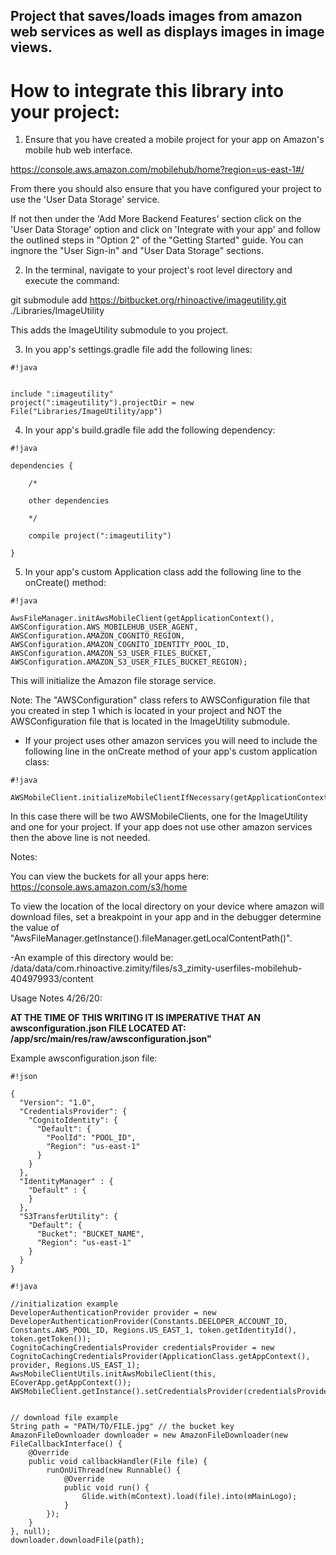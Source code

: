 ## Project that saves/loads images from amazon web services as well as displays images in image views. ##



# How to integrate this library into your project: #


1) Ensure that you have created a mobile project for your app on Amazon's mobile hub web interface.

https://console.aws.amazon.com/mobilehub/home?region=us-east-1#/

From there you should also ensure that you have configured your project to use the 'User Data Storage' service.

If not then under the 'Add More Backend Features' section click on the 'User Data Storage' option and click on 'Integrate with your app' and follow the outlined steps in "Option 2" of the "Getting Started" guide. You can ingnore the "User Sign-in" and "User Data Storage" sections.
    

2) In the terminal, navigate to your project's root level directory and execute the command:

git submodule add https://bitbucket.org/rhinoactive/imageutility.git ./Libraries/ImageUtility

This adds the ImageUtility submodule to you project.


3) In you app's settings.gradle file add the following lines:

```
#!java


include ":imageutility"
project(":imageutility").projectDir = new File("Libraries/ImageUtility/app")
```


4) In your app's build.gradle file add the following dependency:


```
#!java

dependencies {

    /*
    
    other dependencies
    
    */
    
    compile project(":imageutility")
    
}

```


5) In your app's custom Application class add the following line to the onCreate() method:


```
#!java

AwsFileManager.initAwsMobileClient(getApplicationContext(), AWSConfiguration.AWS_MOBILEHUB_USER_AGENT, AWSConfiguration.AMAZON_COGNITO_REGION, AWSConfiguration.AMAZON_COGNITO_IDENTITY_POOL_ID, AWSConfiguration.AMAZON_S3_USER_FILES_BUCKET, AWSConfiguration.AMAZON_S3_USER_FILES_BUCKET_REGION);
```


This will initialize the Amazon file storage service.

Note: The "AWSConfiguration" class refers to AWSConfiguration file that you created in step 1 which is located in your project and NOT the AWSConfiguration file that is located in the ImageUtility submodule.

- If your project uses other amazon services you will need to include the following line in the onCreate method of your app's custom application class:


```
#!java

AWSMobileClient.initializeMobileClientIfNecessary(getApplicationContext());
```


In this case there will be two AWSMobileClients, one for the ImageUtility and one for your project. If your app does not use other amazon services then the above line is not needed.



Notes:

You can view the buckets for all your apps here: https://console.aws.amazon.com/s3/home

To view the location of the local directory on your device where amazon will download files, set a breakpoint in your app and in the debugger determine the value of "AwsFileManager.getInstance().fileManager.getLocalContentPath()".

-An example of this directory would be: /data/data/com.rhinoactive.zimity/files/s3_zimity-userfiles-mobilehub-404979933/content



Usage Notes 4/26/20:


**AT THE TIME OF THIS WRITING IT IS IMPERATIVE THAT AN awsconfiguration.json FILE LOCATED AT:
/app/src/main/res/raw/awsconfiguration.json"**

Example awsconfiguration.json file:

```
#!json

{
  "Version": "1.0",
  "CredentialsProvider": {
    "CognitoIdentity": {
      "Default": {
        "PoolId": "POOL_ID",
        "Region": "us-east-1"
      }
    }
  },
  "IdentityManager" : {
    "Default" : {
    }
  },
  "S3TransferUtility": {
    "Default": {
      "Bucket": "BUCKET_NAME",
      "Region": "us-east-1"
    }
  }
}

```




```
#!java

//initialization example
DeveloperAuthenticationProvider provider = new DeveloperAuthenticationProvider(Constants.DEELOPER_ACCOUNT_ID, Constants.AWS_POOL_ID, Regions.US_EAST_1, token.getIdentityId(), token.getToken());
CognitoCachingCredentialsProvider credentialsProvider = new CognitoCachingCredentialsProvider(ApplicationClass.getAppContext(), provider, Regions.US_EAST_1);
AwsMobileClientUtils.initAwsMobileClient(this, ECoverApp.getAppContext());
AWSMobileClient.getInstance().setCredentialsProvider(credentialsProvider);


// download file example
String path = "PATH/TO/FILE.jpg" // the bucket key
AmazonFileDownloader downloader = new AmazonFileDownloader(new FileCallbackInterface() {
    @Override
    public void callbackHandler(File file) {
        runOnUiThread(new Runnable() {
            @Override
            public void run() {
                Glide.with(mContext).load(file).into(mMainLogo);
            }
        });
    }
}, null);
downloader.downloadFile(path);

```

